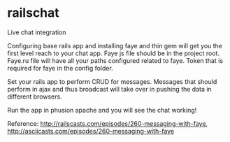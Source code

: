# railschat
Live chat integration

Configuring base rails app and installing faye and thin gem  will get you the first level reach to your chat app. Faye js file should be in the project root. Faye.ru file will have all your paths configured related to faye. Token that is required for faye in the config folder. 

Set your rails app to perform CRUD for messages. Messages that should perform in ajax and thus broadcast will take over in pushing the data in different browsers.

Run the app in phusion apache and you will see the chat working!

Reference: http://railscasts.com/episodes/260-messaging-with-faye, http://asciicasts.com/episodes/260-messaging-with-faye
